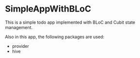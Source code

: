 # SimpleAppWithBLoC

This is a simple todo app implemented with BLoC and Cubit state management.

Also in this app, the following packages are used:
- provider
- hive
